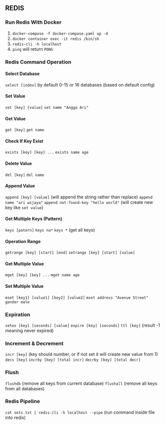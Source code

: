 ## REDIS

### Run Redis With Docker
1. `docker-compose -f docker-compose.yaml up -d`
2. `docker container exec -it redis /bin/sh`
3. `redis-cli -h localhost`
4. `ping` will return `PONG`

### Redis Command Operation

#### Select Database
`select [index]` by default 0-15 or 16 databases (based on default config)

#### Set Value
`set [key] [value]`
`set name "Angga Ari"`

#### Get Value
`get [key]`
`get name`

#### Check If Key Exist
`exists [key] [key] ...`
`exists name age`

#### Delete Value
`del [key]`
`del name`

#### Append Value
`append [key] [value]` (will append the string rather than replace)
`append name "ari wijaya"`
`append not-found-key "hello world"` (will create new key like `set value`)

#### Get Multiple Keys (Pattern)
`keys [patern]`
`keys na*`
`keys *` (get all keys)

#### Operation Range
`getrange [key] [start] [end]`
`setrange [key] [start] [value]`

#### Get Multiple Value
`mget [key] [key] ...`
`mget name age`

#### Set Multiple Value
`mset [key1] [value1] [key2] [value2]`
`mset address "Avenue Street" gender male`

### Expiration
`setex [key] [seconds] [value]`
`expire [key] [seconds]`
`ttl [key]` (result -1 meaning never expired)

### Increment & Decrement
`incr [key]` (key should number, or if not set it will create new value from 1)
`decs [key]`
`incrby [key] [total incr]`
`decrby [key] [total decr]`

### Flush
`flushdb` (remove all keys from current database)
`flushall` (remove all keys from all databases)

### Redis Pipeline
`cat sets.txt | redis-cli -h localhost --pipe` (run command inside file into redis)
